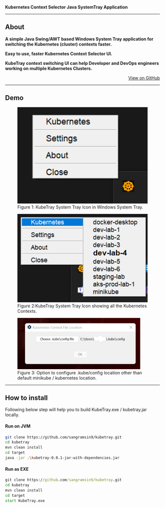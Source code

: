 **Kubernetes Context Selector Java SystemTray Application**

---

## About

**A simple Java Swing/AWT based Windows System Tray application for
switching the Kubernetes (cluster) contexts faster.**

**Easy to use, faster Kubernetes Context Selector UI.**

**KubeTray context switching UI can help Developer and DevOps engineers
working on multiple Kubernetes Clusters.**

<div align="right">
  <a href="https://github.com/sangramsin9/kubetray">View on GitHub</a>
</div>

---

## Demo

<figure>
  <img src="src/main/resources/images/k8s_tray_demo.png" alt="KubeTray System Tray Icon in Windows System Tray" width="500" />
  <figcaption>Figure 1: KubeTray System Tray Icon in Windows System Tray.</figcaption>
</figure>

<figure>
  <img src="src/main/resources/images/k8s_tray_demo_2.png" alt="KubeTray System Tray Icon showing all the Kubernetes Contexts" width="500" />
  <figcaption>Figure 2:KubeTray System Tray Icon showing all the Kubernetes Contexts.</figcaption>
</figure>

<figure>
  <img src="src/main/resources/images/k8s_tray_settings.png" alt="Description of the image" width="400" />
  <figcaption>Figure 3: Option to configure .kube/config location other than default minikube / kubernetes location.</figcaption>
</figure>

---

## How to install

Following below step will help you to build KubeTray.exe / kubetray.jar
locally.

#### Run on JVM

``` bash
git clone https://github.com/sangramsin9/kubetray.git
cd kubetray
mvn clean install
cd target
java -jar .\kubetray-0.0.1-jar-with-dependencies.jar
```

#### Run as EXE

``` cmd
git clone https://github.com/sangramsin9/kubetray.git
cd kubetray
mvn clean install
cd target
start KubeTray.exe
```
